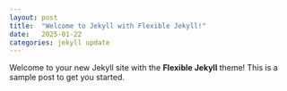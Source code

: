```yaml
---
layout: post
title:  "Welcome to Jekyll with Flexible Jekyll!"
date:   2025-01-22
categories: jekyll update
---
```

Welcome to your new Jekyll site with the **Flexible Jekyll** theme! This is a sample post to get you started.
